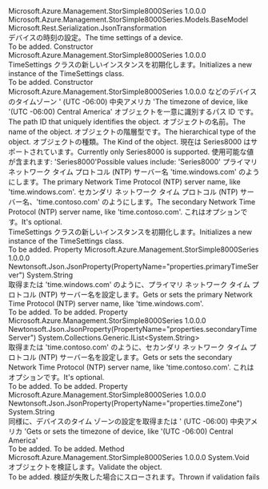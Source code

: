 <Type Name="TimeSettings" FullName="Microsoft.Azure.Management.StorSimple8000Series.Models.TimeSettings">
  <TypeSignature Language="C#" Value="public class TimeSettings : Microsoft.Azure.Management.StorSimple8000Series.Models.BaseModel" />
  <TypeSignature Language="ILAsm" Value=".class public auto ansi beforefieldinit TimeSettings extends Microsoft.Azure.Management.StorSimple8000Series.Models.BaseModel" />
  <TypeSignature Language="DocId" Value="T:Microsoft.Azure.Management.StorSimple8000Series.Models.TimeSettings" />
  <TypeSignature Language="VB.NET" Value="Public Class TimeSettings&#xA;Inherits BaseModel" />
  <TypeSignature Language="F#" Value="type TimeSettings = class&#xA;    inherit BaseModel" />
  <AssemblyInfo>
    <AssemblyName>Microsoft.Azure.Management.StorSimple8000Series</AssemblyName>
    <AssemblyVersion>1.0.0.0</AssemblyVersion>
  </AssemblyInfo>
  <Base>
    <BaseTypeName>Microsoft.Azure.Management.StorSimple8000Series.Models.BaseModel</BaseTypeName>
  </Base>
  <Interfaces />
  <Attributes>
    <Attribute>
      <AttributeName>Microsoft.Rest.Serialization.JsonTransformation</AttributeName>
    </Attribute>
  </Attributes>
  <Docs>
    <summary>
            <span data-ttu-id="05d10-101">デバイスの時刻の設定。</span><span class="sxs-lookup"><span data-stu-id="05d10-101">The time settings of a device.</span></span>
            </summary>
    <remarks>To be added.</remarks>
  </Docs>
  <Members>
    <Member MemberName=".ctor">
      <MemberSignature Language="C#" Value="public TimeSettings ();" />
      <MemberSignature Language="ILAsm" Value=".method public hidebysig specialname rtspecialname instance void .ctor() cil managed" />
      <MemberSignature Language="DocId" Value="M:Microsoft.Azure.Management.StorSimple8000Series.Models.TimeSettings.#ctor" />
      <MemberSignature Language="VB.NET" Value="Public Sub New ()" />
      <MemberType>Constructor</MemberType>
      <AssemblyInfo>
        <AssemblyName>Microsoft.Azure.Management.StorSimple8000Series</AssemblyName>
        <AssemblyVersion>1.0.0.0</AssemblyVersion>
      </AssemblyInfo>
      <Parameters />
      <Docs>
        <summary>
            <span data-ttu-id="05d10-102">TimeSettings クラスの新しいインスタンスを初期化します。</span><span class="sxs-lookup"><span data-stu-id="05d10-102">Initializes a new instance of the TimeSettings class.</span></span>
            </summary>
        <remarks>To be added.</remarks>
      </Docs>
    </Member>
    <Member MemberName=".ctor">
      <MemberSignature Language="C#" Value="public TimeSettings (string timeZone, string id = null, string name = null, string type = null, Nullable&lt;Microsoft.Azure.Management.StorSimple8000Series.Models.Kind&gt; kind = null, string primaryTimeServer = null, System.Collections.Generic.IList&lt;string&gt; secondaryTimeServer = null);" />
      <MemberSignature Language="ILAsm" Value=".method public hidebysig specialname rtspecialname instance void .ctor(string timeZone, string id, string name, string type, valuetype System.Nullable`1&lt;valuetype Microsoft.Azure.Management.StorSimple8000Series.Models.Kind&gt; kind, string primaryTimeServer, class System.Collections.Generic.IList`1&lt;string&gt; secondaryTimeServer) cil managed" />
      <MemberSignature Language="DocId" Value="M:Microsoft.Azure.Management.StorSimple8000Series.Models.TimeSettings.#ctor(System.String,System.String,System.String,System.String,System.Nullable{Microsoft.Azure.Management.StorSimple8000Series.Models.Kind},System.String,System.Collections.Generic.IList{System.String})" />
      <MemberSignature Language="VB.NET" Value="Public Sub New (timeZone As String, Optional id As String = null, Optional name As String = null, Optional type As String = null, Optional kind As Nullable(Of Kind) = null, Optional primaryTimeServer As String = null, Optional secondaryTimeServer As IList(Of String) = null)" />
      <MemberSignature Language="F#" Value="new Microsoft.Azure.Management.StorSimple8000Series.Models.TimeSettings : string * string * string * string * Nullable&lt;Microsoft.Azure.Management.StorSimple8000Series.Models.Kind&gt; * string * System.Collections.Generic.IList&lt;string&gt; -&gt; Microsoft.Azure.Management.StorSimple8000Series.Models.TimeSettings" Usage="new Microsoft.Azure.Management.StorSimple8000Series.Models.TimeSettings (timeZone, id, name, type, kind, primaryTimeServer, secondaryTimeServer)" />
      <MemberType>Constructor</MemberType>
      <AssemblyInfo>
        <AssemblyName>Microsoft.Azure.Management.StorSimple8000Series</AssemblyName>
        <AssemblyVersion>1.0.0.0</AssemblyVersion>
      </AssemblyInfo>
      <Parameters>
        <Parameter Name="timeZone" Type="System.String" />
        <Parameter Name="id" Type="System.String" />
        <Parameter Name="name" Type="System.String" />
        <Parameter Name="type" Type="System.String" />
        <Parameter Name="kind" Type="System.Nullable&lt;Microsoft.Azure.Management.StorSimple8000Series.Models.Kind&gt;" />
        <Parameter Name="primaryTimeServer" Type="System.String" />
        <Parameter Name="secondaryTimeServer" Type="System.Collections.Generic.IList&lt;System.String&gt;" />
      </Parameters>
      <Docs>
        <param name="timeZone"><span data-ttu-id="05d10-103">などのデバイスのタイムゾーン ' (UTC -06:00) 中央アメリカ '</span><span class="sxs-lookup"><span data-stu-id="05d10-103">The timezone of device, like '(UTC -06:00) Central America'</span></span></param>
        <param name="id"><span data-ttu-id="05d10-104">オブジェクトを一意に識別するパス ID です。</span><span class="sxs-lookup"><span data-stu-id="05d10-104">The path ID that uniquely identifies the object.</span></span></param>
        <param name="name"><span data-ttu-id="05d10-105">オブジェクトの名前。</span><span class="sxs-lookup"><span data-stu-id="05d10-105">The name of the object.</span></span></param>
        <param name="type"><span data-ttu-id="05d10-106">オブジェクトの階層型です。</span><span class="sxs-lookup"><span data-stu-id="05d10-106">The hierarchical type of the object.</span></span></param>
        <param name="kind"><span data-ttu-id="05d10-107">オブジェクトの種類。</span><span class="sxs-lookup"><span data-stu-id="05d10-107">The Kind of the object.</span></span> <span data-ttu-id="05d10-108">現在は Series8000 はサポートされています。</span><span class="sxs-lookup"><span data-stu-id="05d10-108">Currently only Series8000 is supported.</span></span> <span data-ttu-id="05d10-109">使用可能な値が含まれます: 'Series8000'</span><span class="sxs-lookup"><span data-stu-id="05d10-109">Possible values include: 'Series8000'</span></span></param>
        <param name="primaryTimeServer"><span data-ttu-id="05d10-110">プライマリ ネットワーク タイム プロトコル (NTP) サーバー名 'time.windows.com' のようにします。</span><span class="sxs-lookup"><span data-stu-id="05d10-110">The primary Network Time Protocol (NTP) server name, like 'time.windows.com'.</span></span></param>
        <param name="secondaryTimeServer"><span data-ttu-id="05d10-111">セカンダリ ネットワーク タイム プロトコル (NTP) サーバー名、'time.contoso.com' のようにします。</span><span class="sxs-lookup"><span data-stu-id="05d10-111">The secondary Network Time Protocol (NTP) server name, like 'time.contoso.com'.</span></span> <span data-ttu-id="05d10-112">これはオプションです。</span><span class="sxs-lookup"><span data-stu-id="05d10-112">It's optional.</span></span></param>
        <summary>
            <span data-ttu-id="05d10-113">TimeSettings クラスの新しいインスタンスを初期化します。</span><span class="sxs-lookup"><span data-stu-id="05d10-113">Initializes a new instance of the TimeSettings class.</span></span>
            </summary>
        <remarks>To be added.</remarks>
      </Docs>
    </Member>
    <Member MemberName="PrimaryTimeServer">
      <MemberSignature Language="C#" Value="public string PrimaryTimeServer { get; set; }" />
      <MemberSignature Language="ILAsm" Value=".property instance string PrimaryTimeServer" />
      <MemberSignature Language="DocId" Value="P:Microsoft.Azure.Management.StorSimple8000Series.Models.TimeSettings.PrimaryTimeServer" />
      <MemberSignature Language="VB.NET" Value="Public Property PrimaryTimeServer As String" />
      <MemberSignature Language="F#" Value="member this.PrimaryTimeServer : string with get, set" Usage="Microsoft.Azure.Management.StorSimple8000Series.Models.TimeSettings.PrimaryTimeServer" />
      <MemberType>Property</MemberType>
      <AssemblyInfo>
        <AssemblyName>Microsoft.Azure.Management.StorSimple8000Series</AssemblyName>
        <AssemblyVersion>1.0.0.0</AssemblyVersion>
      </AssemblyInfo>
      <Attributes>
        <Attribute>
          <AttributeName>Newtonsoft.Json.JsonProperty(PropertyName="properties.primaryTimeServer")</AttributeName>
        </Attribute>
      </Attributes>
      <ReturnValue>
        <ReturnType>System.String</ReturnType>
      </ReturnValue>
      <Docs>
        <summary>
            <span data-ttu-id="05d10-114">取得または 'time.windows.com' のように、プライマリ ネットワーク タイム プロトコル (NTP) サーバー名を設定します。</span><span class="sxs-lookup"><span data-stu-id="05d10-114">Gets or sets the primary Network Time Protocol (NTP) server name, like 'time.windows.com'.</span></span>
            </summary>
        <value>To be added.</value>
        <remarks>To be added.</remarks>
      </Docs>
    </Member>
    <Member MemberName="SecondaryTimeServer">
      <MemberSignature Language="C#" Value="public System.Collections.Generic.IList&lt;string&gt; SecondaryTimeServer { get; set; }" />
      <MemberSignature Language="ILAsm" Value=".property instance class System.Collections.Generic.IList`1&lt;string&gt; SecondaryTimeServer" />
      <MemberSignature Language="DocId" Value="P:Microsoft.Azure.Management.StorSimple8000Series.Models.TimeSettings.SecondaryTimeServer" />
      <MemberSignature Language="VB.NET" Value="Public Property SecondaryTimeServer As IList(Of String)" />
      <MemberSignature Language="F#" Value="member this.SecondaryTimeServer : System.Collections.Generic.IList&lt;string&gt; with get, set" Usage="Microsoft.Azure.Management.StorSimple8000Series.Models.TimeSettings.SecondaryTimeServer" />
      <MemberType>Property</MemberType>
      <AssemblyInfo>
        <AssemblyName>Microsoft.Azure.Management.StorSimple8000Series</AssemblyName>
        <AssemblyVersion>1.0.0.0</AssemblyVersion>
      </AssemblyInfo>
      <Attributes>
        <Attribute>
          <AttributeName>Newtonsoft.Json.JsonProperty(PropertyName="properties.secondaryTimeServer")</AttributeName>
        </Attribute>
      </Attributes>
      <ReturnValue>
        <ReturnType>System.Collections.Generic.IList&lt;System.String&gt;</ReturnType>
      </ReturnValue>
      <Docs>
        <summary>
            <span data-ttu-id="05d10-115">取得または 'time.contoso.com' のように、セカンダリ ネットワーク タイム プロトコル (NTP) サーバー名を設定します。</span><span class="sxs-lookup"><span data-stu-id="05d10-115">Gets or sets the secondary Network Time Protocol (NTP) server name, like 'time.contoso.com'.</span></span> <span data-ttu-id="05d10-116">これはオプションです。</span><span class="sxs-lookup"><span data-stu-id="05d10-116">It's optional.</span></span>
            </summary>
        <value>To be added.</value>
        <remarks>To be added.</remarks>
      </Docs>
    </Member>
    <Member MemberName="TimeZone">
      <MemberSignature Language="C#" Value="public string TimeZone { get; set; }" />
      <MemberSignature Language="ILAsm" Value=".property instance string TimeZone" />
      <MemberSignature Language="DocId" Value="P:Microsoft.Azure.Management.StorSimple8000Series.Models.TimeSettings.TimeZone" />
      <MemberSignature Language="VB.NET" Value="Public Property TimeZone As String" />
      <MemberSignature Language="F#" Value="member this.TimeZone : string with get, set" Usage="Microsoft.Azure.Management.StorSimple8000Series.Models.TimeSettings.TimeZone" />
      <MemberType>Property</MemberType>
      <AssemblyInfo>
        <AssemblyName>Microsoft.Azure.Management.StorSimple8000Series</AssemblyName>
        <AssemblyVersion>1.0.0.0</AssemblyVersion>
      </AssemblyInfo>
      <Attributes>
        <Attribute>
          <AttributeName>Newtonsoft.Json.JsonProperty(PropertyName="properties.timeZone")</AttributeName>
        </Attribute>
      </Attributes>
      <ReturnValue>
        <ReturnType>System.String</ReturnType>
      </ReturnValue>
      <Docs>
        <summary>
            <span data-ttu-id="05d10-117">同様に、デバイスのタイム ゾーンの設定を取得または ' (UTC -06:00) 中央アメリカ '</span><span class="sxs-lookup"><span data-stu-id="05d10-117">Gets or sets the timezone of device, like '(UTC -06:00) Central America'</span></span>
            </summary>
        <value>To be added.</value>
        <remarks>To be added.</remarks>
      </Docs>
    </Member>
    <Member MemberName="Validate">
      <MemberSignature Language="C#" Value="public virtual void Validate ();" />
      <MemberSignature Language="ILAsm" Value=".method public hidebysig newslot virtual instance void Validate() cil managed" />
      <MemberSignature Language="DocId" Value="M:Microsoft.Azure.Management.StorSimple8000Series.Models.TimeSettings.Validate" />
      <MemberSignature Language="VB.NET" Value="Public Overridable Sub Validate ()" />
      <MemberSignature Language="F#" Value="abstract member Validate : unit -&gt; unit&#xA;override this.Validate : unit -&gt; unit" Usage="timeSettings.Validate " />
      <MemberType>Method</MemberType>
      <AssemblyInfo>
        <AssemblyName>Microsoft.Azure.Management.StorSimple8000Series</AssemblyName>
        <AssemblyVersion>1.0.0.0</AssemblyVersion>
      </AssemblyInfo>
      <ReturnValue>
        <ReturnType>System.Void</ReturnType>
      </ReturnValue>
      <Parameters />
      <Docs>
        <summary>
            <span data-ttu-id="05d10-118">オブジェクトを検証します。</span><span class="sxs-lookup"><span data-stu-id="05d10-118">Validate the object.</span></span>
            </summary>
        <remarks>To be added.</remarks>
        <exception cref="T:Microsoft.Rest.ValidationException">
            <span data-ttu-id="05d10-119">検証が失敗した場合にスローされます。</span><span class="sxs-lookup"><span data-stu-id="05d10-119">Thrown if validation fails</span></span>
            </exception>
      </Docs>
    </Member>
  </Members>
</Type>
